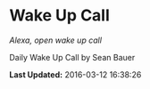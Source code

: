 # Wake Up Call
*Alexa, open wake up call*

Daily Wake Up Call by Sean Bauer

**Last Updated:** 2016-03-12 16:38:26